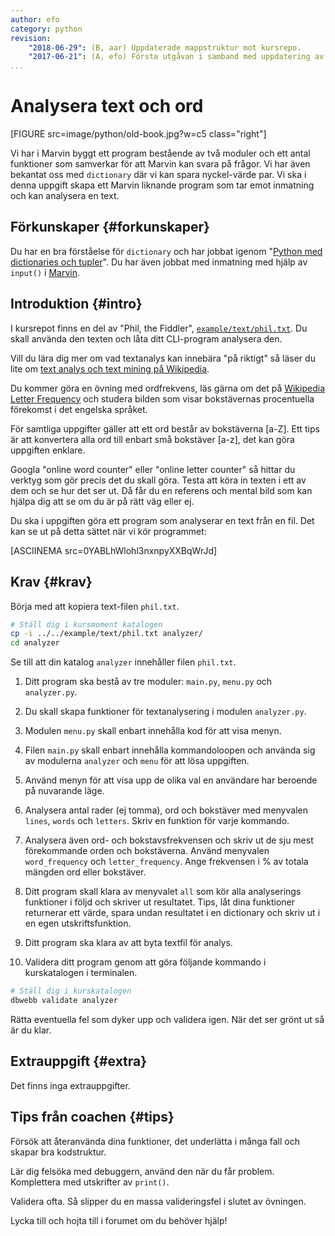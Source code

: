```yaml
---
author: efo
category: python
revision:
    "2018-06-29": (B, aar) Uppdaterade mappstruktur mot kursrepo.
    "2017-06-21": (A, efo) Första utgåvan i samband med uppdatering av kmom05 i kursen python.
...
```

Analysera text och ord
==================================

[FIGURE src=image/python/old-book.jpg?w=c5 class="right"]

Vi har i Marvin byggt ett program bestående av två moduler och ett antal funktioner som samverkar för att Marvin kan svara på frågor. Vi har även bekantat oss med `dictionary` där vi kan spara nyckel-värde par.  Vi ska i denna uppgift skapa ett Marvin liknande program som tar emot inmatning och kan analysera en text.

<!--more-->




Förkunskaper {#forkunskaper}
-----------------------

Du har en bra förståelse för `dictionary` och har jobbat igenom "[Python med dictionaries och tupler](uppgift/python-med-dictionaries-och-tupler)". Du har även jobbat med inmatning med hjälp av `input()` i [Marvin](uppgift/din-egen-chattbot-marvin-inventarie-v2).



Introduktion {#intro}
-----------------------

I kursrepot finns en del av "Phil, the Fiddler", [`example/text/phil.txt`](https://github.com/mosbth/python/blob/master/example/text/phil.txt). Du skall använda den texten och låta ditt CLI-program analysera den.

Vill du lära dig mer om vad textanalys kan innebära "på riktigt" så läser du lite om [text analys och text mining på Wikipedia](https://en.wikipedia.org/wiki/Text_mining).

Du kommer göra en övning med ordfrekvens, läs gärna om det på [Wikipedia Letter Frequency](https://en.wikipedia.org/wiki/Letter_frequency) och studera bilden som visar bokstävernas procentuella förekomst i det engelska språket.

För samtliga uppgifter gäller att ett ord består av bokstäverna [a-Z]. Ett tips är att konvertera alla ord till enbart små bokstäver [a-z], det kan göra uppgiften enklare.

Googla "online word counter" eller "online letter counter" så hittar du verktyg som gör precis det du skall göra. Testa att köra in texten i ett av dem och se hur det ser ut. Då får du en referens och mental bild som kan hjälpa dig att se om du är på rätt väg eller ej.

Du ska i uppgiften göra ett program som analyserar en text från en fil. Det kan se ut på detta sättet när vi kör programmet:

[ASCIINEMA src=0YABLhWlohl3nxnpyXXBqWrJd]



Krav {#krav}
-----------------------

Börja med att kopiera text-filen `phil.txt`.

```bash
# Ställ dig i kursmoment katalogen
cp -i ../../example/text/phil.txt analyzer/
cd analyzer
```

Se till att din katalog `analyzer` innehåller filen `phil.txt`.

1. Ditt program ska bestå av tre moduler: `main.py`, `menu.py` och `analyzer.py`.

1. Du skall skapa funktioner för textanalysering i modulen `analyzer.py`.

1. Modulen `menu.py` skall enbart innehålla kod för att visa menyn.

1. Filen `main.py` skall enbart innehålla kommandoloopen och använda sig av modulerna `analyzer` och `menu` för att lösa uppgiften.

1. Använd menyn för att visa upp de olika val en användare har beroende på nuvarande läge.

1. Analysera antal rader (ej tomma), ord och bokstäver med menyvalen `lines`, `words` och `letters`. Skriv en funktion för varje kommando.

1. Analysera även ord- och bokstavsfrekvensen och skriv ut de sju mest förekommande orden och bokstäverna. Använd menyvalen `word_frequency` och `letter_frequency`. Ange frekvensen i % av totala mängden ord eller bokstäver.

1. Ditt program skall klara av menyvalet `all` som kör alla analyserings funktioner i följd och skriver ut resultatet. Tips, låt dina funktioner returnerar ett värde, spara undan resultatet i en dictionary och skriv ut i en egen utskriftsfunktion.

1. Ditt program ska klara av att byta textfil för analys.

1. Validera ditt program genom att göra följande kommando i kurskatalogen i terminalen.

```bash
# Ställ dig i kurskatalogen
dbwebb validate analyzer
```

Rätta eventuella fel som dyker upp och validera igen. När det ser grönt ut så är du klar.



Extrauppgift {#extra}
-----------------------

Det finns inga extrauppgifter.



Tips från coachen {#tips}
-----------------------

Försök att återanvända dina funktioner, det underlätta i många fall och skapar bra kodstruktur.

Lär dig felsöka med debuggern, använd den när du får problem. Komplettera med utskrifter av `print()`.

Validera ofta. Så slipper du en massa valideringsfel i slutet av övningen.

Lycka till och hojta till i forumet om du behöver hjälp!
